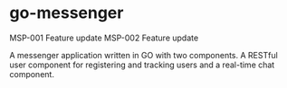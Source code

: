 # go-messenger

MSP-001 Feature update
MSP-002 Feature update


A messenger application written in GO with two components. A RESTful user component for registering and tracking users and a real-time chat component.
